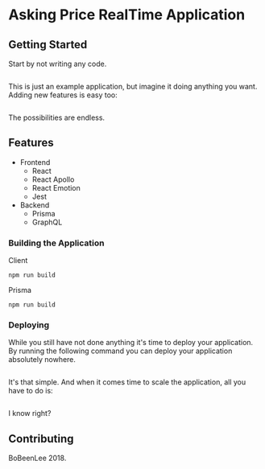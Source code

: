 # Asking Price RealTime Application

## Getting Started

Start by not writing any code.

```

```

This is just an example application, but imagine it doing anything you want. Adding new features is easy too:

```

```

The possibilities are endless.

## Features
+ Frontend
    + React
    + React Apollo
    + React Emotion
    + Jest
+ Backend
    + Prisma
    + GraphQL


### Building the Application

Client
```
npm run build
```
Prisma
```
npm run build
```

### Deploying

While you still have not done anything it's time to deploy your application. By running the following command you can deploy your application absolutely nowhere.

```

```

It's that simple. And when it comes time to scale the application, all you have to do is:

```

```

I know right?

## Contributing
BoBeenLee 2018.

